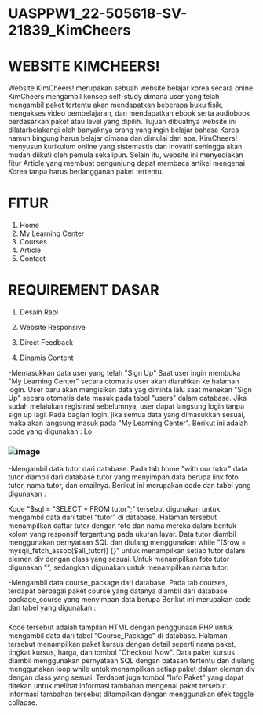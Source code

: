 # UASPPW1_22-505618-SV-21839_KimCheers

# WEBSITE KIMCHEERS!

Website KimCheers! merupakan sebuah website belajar korea secara onine.  KimCheers mengambil konsep self-study dimana user yang telah mengambil paket tertentu akan mendapatkan beberapa buku fisik, mengakses video pembelajaran, dan mendapatkan ebook serta audiobook berdasarkan paket atau level yang dipilih. Tujuan dibuatnya website ini dilatarbelakangi oleh banyaknya orang yang ingin belajar bahasa Korea namun bingung harus belajar dimana dan dimulai dari apa. KimCheers! menyusun kurikulum online yang sistemastis dan inovatif sehingga akan mudah diikuti oleh pemula sekalipun. Selain itu, website ini menyediakan fitur Article yang membuat pengunjung dapat membaca artikel mengenai Korea tanpa harus berlangganan paket tertentu. 

# FITUR
1) Home
2) My Learning Center
3) Courses
4) Article
5) Contact
   
# REQUIREMENT DASAR
1) Desain Rapi
   
2) Website Responsive
   
3) Direct Feedback
   
4) Dinamis Content
   
-Memasukkan data user yang telah "Sign Up"
  Saat user ingin membuka "My Learning Center" secara otomatis user akan diarahkan ke halaman login. User baru akan mengisikan data yag diminta lalu saat menekan "Sign Up" secara otomatis data masuk pada tabel     "users" dalam database. Jika sudah melalukan registrasi sebelumnya, user dapat langsung login tanpa sign up lagi. Pada bagian login, jika semua data yang dimasukkan sesuai, maka akan langsung masuk pada "My Learning Center".
  Berikut ini adalah code yang digunakan :
  Lo
  ### ![image](https://github.com/tsaniaqurrota/UASPPW1_22-505618-SV-21839_KimCheers/assets/133009115/2f0e37c7-c13c-49f1-b998-17d7c15109d0)


   
   -Mengambil data tutor dari database.
   Pada tab home "with our tutor" data tutor diambil dari database tutor yang menyimpan data berupa link foto tutor, nama tutor, dan emailnya.
   Berikut ini merupakan code dan tabel yang digunakan :
   

   
   Kode "$sql = "SELECT * FROM tutor";" tersebut digunakan untuk mengambil data dari tabel "tutor" di database. Halaman tersebut menampilkan daftar tutor dengan foto dan nama mereka dalam bentuk kolom yang responsif tergantung pada ukuran layar. Data tutor diambil menggunakan pernyataan SQL dan diulang menggunakan while "($row = mysqli_fetch_assoc($all_tutor)) {}" untuk menampilkan setiap tutor dalam elemen div dengan class yang sesuai. 
   Untuk menampilkan foto tutor digunakan "<?php echo $row["photo"]; ?>", sedangkan <?php echo $row["tutor_name"]; ?> digunakan untuk menampilkan nama tutor.

   -Mengambil data course_package dari database.
   Pada tab courses, terdapat berbagai paket course yang datanya diambil dari database package_course yang menyimpan data berupa
   Berikut ini merupakan code dan tabel yang digunakan :

### 

   
   Kode tersebut adalah tampilan HTML dengan penggunaan PHP untuk mengambil data dari tabel "Course_Package" di database. Halaman tersebut menampilkan paket kursus dengan detail seperti nama paket, tingkat kursus, harga, dan tombol "Checkout Now". Data paket kursus diambil menggunakan pernyataan SQL dengan batasan tertentu dan diulang menggunakan loop while untuk menampilkan setiap paket dalam elemen div dengan class yang sesuai. Terdapat juga tombol "Info Paket" yang dapat ditekan untuk melihat informasi tambahan mengenai paket tersebut. Informasi tambahan tersebut ditampilkan dengan menggunakan efek toggle collapse.






   

   

